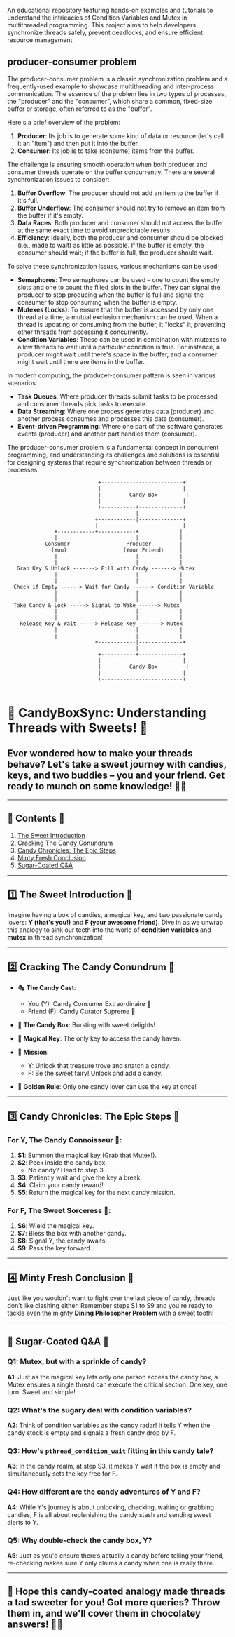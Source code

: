 
An educational repository featuring hands-on examples and tutorials to understand the intricacies of Condition Variables and Mutex in multithreaded programming. This project aims to help developers synchronize threads safely, prevent deadlocks, and ensure efficient resource management

## producer-consumer problem

The producer-consumer problem is a classic synchronization problem and a frequently-used example to showcase multithreading and inter-process communication. The essence of the problem lies in two types of processes, the "producer" and the "consumer", which share a common, fixed-size buffer or storage, often referred to as the "buffer".

Here's a brief overview of the problem:

1. **Producer**: Its job is to generate some kind of data or resource (let's call it an "item") and then put it into the buffer.
2. **Consumer**: Its job is to take (consume) items from the buffer.

The challenge is ensuring smooth operation when both producer and consumer threads operate on the buffer concurrently. There are several synchronization issues to consider:

1. **Buffer Overflow**: The producer should not add an item to the buffer if it's full.
2. **Buffer Underflow**: The consumer should not try to remove an item from the buffer if it's empty.
3. **Data Races**: Both producer and consumer should not access the buffer at the same exact time to avoid unpredictable results.
4. **Efficiency**: Ideally, both the producer and consumer should be blocked (i.e., made to wait) as little as possible. If the buffer is empty, the consumer should wait; if the buffer is full, the producer should wait.

To solve these synchronization issues, various mechanisms can be used:

- **Semaphores**: Two semaphores can be used – one to count the empty slots and one to count the filled slots in the buffer. They can signal the producer to stop producing when the buffer is full and signal the consumer to stop consuming when the buffer is empty.
- **Mutexes (Locks)**: To ensure that the buffer is accessed by only one thread at a time, a mutual exclusion mechanism can be used. When a thread is updating or consuming from the buffer, it "locks" it, preventing other threads from accessing it concurrently.
- **Condition Variables**: These can be used in combination with mutexes to allow threads to wait until a particular condition is true. For instance, a producer might wait until there's space in the buffer, and a consumer might wait until there are items in the buffer.

In modern computing, the producer-consumer pattern is seen in various scenarios:

- **Task Queues**: Where producer threads submit tasks to be processed and consumer threads pick tasks to execute.
- **Data Streaming**: Where one process generates data (producer) and another process consumes and processes this data (consumer).
- **Event-driven Programming**: Where one part of the software generates events (producer) and another part handles them (consumer).

The producer-consumer problem is a fundamental concept in concurrent programming, and understanding its challenges and solutions is essential for designing systems that require synchronization between threads or processes.

```
                             +--------------------------+
                             |                          |
                             |         Candy Box         |
                             |                          |
                             +-----------+--------------+
                                         |
                            +------------|--------------+
                            |                           |
               +------------+------------+             |
               |                         |             |
            Consumer                  Producer         |
              (You)                  (Your Friend)     |
               |                         |             |
               |                         |             |
   Grab Key & Unlock -------> Fill with Candy -------> Mutex
               |                         |             |
               |                         |             |
  Check if Empty ------> Wait for Candy ------> Condition Variable
               |                         |             |
               |                         |             |
  Take Candy & Lock -----> Signal to Wake ------> Mutex
               |                         |             |
               |                         |             |
    Release Key & Wait -----> Release Key -------> Mutex
               |                         |             |
               |                         |             |
                            +------------|--------------+
                                         |
                             +-----------+--------------+
                             |                          |
                             |         Candy Box         |
                             |                          |
                             +--------------------------+


```
# 🍬 CandyBoxSync: Understanding Threads with Sweets! 🎁

## Ever wondered how to make your threads behave? Let's take a sweet journey with candies, keys, and two buddies – you and your friend. Get ready to munch on some knowledge! 🍫🔑

---

## 📑 Contents 🍭
1. [The Sweet Introduction](#introduction)
2. [Cracking The Candy Conundrum](#problem-statement)
3. [Candy Chronicles: The Epic Steps](#the-steps)
4. [Minty Fresh Conclusion](#conclusion)
5. [Sugar-Coated Q&A](#interview-qa)

---

## 1️⃣ The Sweet Introduction 🍩 <a name="introduction"></a>

Imagine having a box of candies, a magical key, and two passionate candy lovers: **Y (that's you!)** and **F (your awesome friend)**. Dive in as we unwrap this analogy to sink our teeth into the world of **condition variables** and **mutex** in thread synchronization!

---

## 2️⃣ Cracking The Candy Conundrum 🍬 <a name="problem-statement"></a>

- 🎭 **The Candy Cast**:
    - You (Y): Candy Consumer Extraordinaire 🍭
    - Friend (F): Candy Curator Supreme 🍫

- 🎁 **The Candy Box**: Bursting with sweet delights!
- 🔐 **Magical Key**: The only key to access the candy haven.

- 🎯 **Mission**:
    - Y: Unlock that treasure trove and snatch a candy.
    - F: Be the sweet fairy! Unlock and add a candy.

- 🚫 **Golden Rule**: Only one candy lover can use the key at once!

---

## 3️⃣ Candy Chronicles: The Epic Steps 🍪 <a name="the-steps"></a>

### For Y, The Candy Connoisseur 🕺:

1. **S1**: Summon the magical key (Grab that Mutex!).
2. **S2**: Peek inside the candy box. 
    - No candy? Head to step 3.
3. **S3**: Patiently wait and give the key a break.
4. **S4**: Claim your candy reward!
5. **S5**: Return the magical key for the next candy mission.

### For F, The Sweet Sorceress 💃:

1. **S6**: Wield the magical key.
2. **S7**: Bless the box with another candy.
3. **S8**: Signal Y, the candy awaits!
4. **S9**: Pass the key forward.

---

## 4️⃣ Minty Fresh Conclusion 🍃 <a name="conclusion"></a>

Just like you wouldn't want to fight over the last piece of candy, threads don’t like clashing either. Remember steps S1 to S9 and you're ready to tackle even the mighty **Dining Philosopher Problem** with a sweet tooth!

---

## 🍦 Sugar-Coated Q&A 🍡 <a name="interview-qa"></a>

### Q1: Mutex, but with a sprinkle of candy?

**A1**: Just as the magical key lets only one person access the candy box, a Mutex ensures a single thread can execute the critical section. One key, one turn. Sweet and simple!

### Q2: What's the sugary deal with condition variables?

**A2**: Think of condition variables as the candy radar! It tells Y when the candy stock is empty and signals a fresh candy drop by F.

### Q3: How's `pthread_condition_wait` fitting in this candy tale?

**A3**: In the candy realm, at step S3, it makes Y wait if the box is empty and simultaneously sets the key free for F.

### Q4: How different are the candy adventures of Y and F?

**A4**: While Y's journey is about unlocking, checking, waiting or grabbing candies, F is all about replenishing the candy stash and sending sweet alerts to Y.

### Q5: Why double-check the candy box, Y?

**A5**: Just as you'd ensure there’s actually a candy before telling your friend, re-checking makes sure Y only claims a candy when one is really there.

---

## 🎉 Hope this candy-coated analogy made threads a tad sweeter for you! Got more queries? Throw them in, and we'll cover them in chocolatey answers! 🍫🍒



